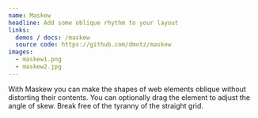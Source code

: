 ```yaml
---
name: Maskew
headline: Add some oblique rhythm to your layout
links:
  demos / docs: /maskew
  source code: https://github.com/dmotz/maskew
images:
  - maskew1.png
  - maskew2.jpg
---
```


With Maskew you can make the shapes of web elements oblique without distorting
their contents. You can optionally drag the element to adjust the angle of skew.
Break free of the tyranny of the straight grid.
